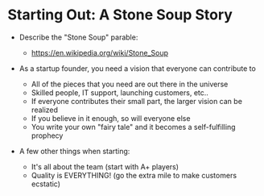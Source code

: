 # Starting Out: A Stone Soup Story

* Describe the "Stone Soup" parable:
  * https://en.wikipedia.org/wiki/Stone_Soup
* As a startup founder, you need a vision that everyone can contribute to
  * All of the pieces that you need are out there in the universe
  * Skilled people, IT support, launching customers, etc..
  * If everyone contributes their small part, the larger vision can be realized
  * If you believe in it enough, so will everyone else
  * You write your own "fairy tale" and it becomes a self-fulfilling prophecy

* A few other things when starting:
  * It's all about the team (start with A+ players)
  * Quality is EVERYTHING! (go the extra mile to make customers ecstatic) 
